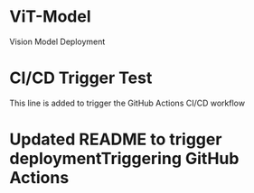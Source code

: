 # ViT-Model
Vision Model Deployment

# CI/CD Trigger Test
This line is added to trigger the GitHub Actions CI/CD workflow

# Updated README to trigger deploymentTriggering GitHub Actions
